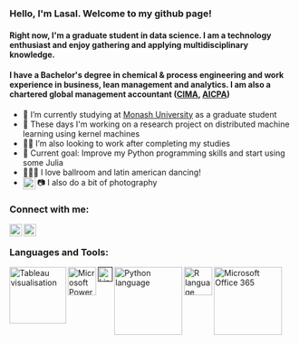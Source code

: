 ### Hello, I'm Lasal. Welcome to my github page!

<!-- [![Twitter Follow](https://img.shields.io/twitter/follow/HawkLaZ?style=for-the-badge)](https://twitter.com/intent/user?screen_name=HawkLaZ)
[![Linkedin](https://i.stack.imgur.com/gVE0j.png) LinkedIn](https://au.linkedin.com/in/lasalranasinghe)
&nbsp; -->

#### Right now, I'm a graduate student in data science. I am a technology enthusiast and enjoy gathering and applying multidisciplinary knowledge.
#### I have a Bachelor's degree in chemical & process engineering and work experience in business, lean management and analytics. I am also a chartered global management accountant ([CIMA](https://www.cimaglobal.com/), [AICPA](https://www.aicpa-cima.com/]&nbsp;))

- 🔭 I’m currently studying at [Monash University](https://www.monash.edu/) as a graduate student
- 🔬 These days I'm working on a research project on distributed machine learning using kernel machines 
- 👨‍💻 I’m also looking to work after completing my studies
- 🥅 Current goal: Improve my Python programming skills and start using some Julia
- 🕺🏽💃 I love ballroom and latin american dancing!
- 📷 I also do a bit of photography [<img align="left" alt="codeSTACKr | Instagram" width="22px" src="https://cdn.jsdelivr.net/npm/simple-icons@v3/icons/instagram.svg" />](https://www.instagram.com/lazshots/)

### Connect with me:

[<img align="left" alt="lasalranasinghe | LinkedIn" width="22px" src="https://cdn.jsdelivr.net/npm/simple-icons@v3/icons/linkedin.svg" />][linkedin]
[<img align="left" alt="HawkLaz | Twitter" width="22px" src="https://cdn.jsdelivr.net/npm/simple-icons@v3/icons/twitter.svg" />][twitter]

<br />

### Languages and Tools:

[<img align="left" alt="Tableau visualisation" width="100px" src="https://cdns.tblsft.com/sites/all/themes/tabwat/logo.png" />](https://www.tableau.com/)
<!-- - Tableau [<img align="left" alt="Tableau visualisation" width="80px" src="https://cdns.tblsft.com/sites/all/themes/tabwat/logo.png" />](https://www.tableau.com/) -->
[<img align="left" alt="Microsoft Power BI" width="50px" src="https://powerbi.microsoft.com/pictures/shared/social/social-default-image.png" />](https://powerbi.microsoft.com/)
<!-- - Microsoft Power BI [<img align="left" alt="Microsoft Power BI" width="26px" src="https://powerbi.microsoft.com/pictures/shared/social/social-default-image.png" />](https://powerbi.microsoft.com/) -->
[<img align="left" alt="Linux and Unix scripting" width="26px" src="https://upload.wikimedia.org/wikipedia/commons/thumb/3/35/Tux.svg/1200px-Tux.svg.png" />]()
<!-- - Linux/Unix Scripting [<img align="left" alt="Linux and Unix scripting" width="26px" src="https://upload.wikimedia.org/wikipedia/commons/thumb/3/35/Tux.svg/1200px-Tux.svg.png" />]() -->
[<img align="left" alt="Python language" width="120px" src="https://www.python.org/static/img/python-logo.png" />](https://www.python.org/)
<!-- - Python [<img align="left" alt="Python language" width="26px" src="https://www.python.org/static/img/python-logo.png" />](https://www.python.org/) -->
[<img align="left" alt="R language" width="50px" src="https://www.r-project.org/Rlogo.png" />](https://www.r-project.org/)
<!-- - R [<img align="left" alt="R language" width="26px" src="https://www.r-project.org/Rlogo.png" />](https://www.r-project.org/) -->
<!-- - Microsoft Visual Basic for Applications  -->
[<img align="left" alt="Microsoft Office 365" width="120px" src="https://tr1.cbsistatic.com/hub/i/r/2020/04/27/02a8c5e8-83f9-422a-93d9-8d1fec2a190d/resize/1200x/2b88bc65e7b2d5461c4d7952d39e15cf/new-microsoft365-logo-horiz-c-gray-rgb.jpg" />](https://www.office.com/)
<!-- - Microsoft 365 (Word, PowerPoint, Excel) [<img align="left" alt="Microsoft Office 365" width="26px" src="https://tr1.cbsistatic.com/hub/i/r/2020/04/27/02a8c5e8-83f9-422a-93d9-8d1fec2a190d/resize/1200x/2b88bc65e7b2d5461c4d7952d39e15cf/new-microsoft365-logo-horiz-c-gray-rgb.jpg" />](https://www.office.com/) -->

<br />
<br />

<!-- [website]: https://lasalr.github.io/ -->
[twitter]: https://twitter.com/HawkLaZ
<!-- [youtube]:  -->
<!-- [instagram]: https://instagram.com/ -->
[linkedin]: https://www.linkedin.com/in/lasalranasinghe/